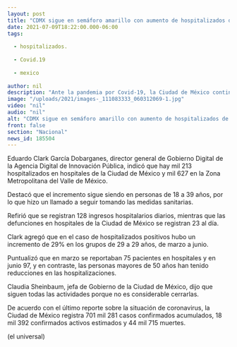 ```yaml
---
layout: post
title: "CDMX sigue en semáforo amarillo con aumento de hospitalizados de 18 a 39 años"
date: 2021-07-09T18:22:00.000-06:00
tags:
  
  - hospitalizados.
  
  - Covid.19
  
  - mexico
  
author: nil
description: "Ante la pandemia por Covid-19, la Ciudad de México continúa en semáforo epidemiológico amarillo la próxima semana, con un incremento de hospitalizados por coronavirus."
image: "/uploads/2021/images-_111083333_060312069-1.jpg"
video: "nil"
audio: "nil"
alt: "CDMX sigue en semáforo amarillo con aumento de hospitalizados de 18 a 39 años"
front: false
section: "Nacional"
news_id: 185504
---
```


Eduardo Clark García Dobarganes, director general de Gobierno Digital de la Agencia Digital de Innovación Pública, indicó que hay mil 213 hospitalizados en hospitales de la Ciudad de México y mil 627 en la Zona Metropolitana del Valle de México.

Destacó que el incremento sigue siendo en personas de 18 a 39 años, por lo que hizo un llamado a seguir tomando las medidas sanitarias.

Refirió que se registran 128 ingresos hospitalarios diarios, mientras que las defunciones en hospitales de la Ciudad de México se registran 23 al día.

Clark agregó que en el caso de hospitalizados positivos hubo un incremento de 29% en los grupos de 29 a 29 años, de marzo a junio.

Puntualizó que en marzo se reportaban 75 pacientes en hospitales y en junio 97, y en contraste, las personas mayores de 50 años han tenido reducciones en las hospitalizaciones.

Claudia Sheinbaum, jefa de Gobierno de la Ciudad de México, dijo que siguen todas las actividades porque no es considerable cerrarlas. 

De acuerdo con el último reporte sobre la situación de coronavirus, la Ciudad de México registra  701 mil 281 casos confirmados acumulados, 18 mil 392 confirmados activos estimados y 44 mil 715 muertes.

(el universal)
